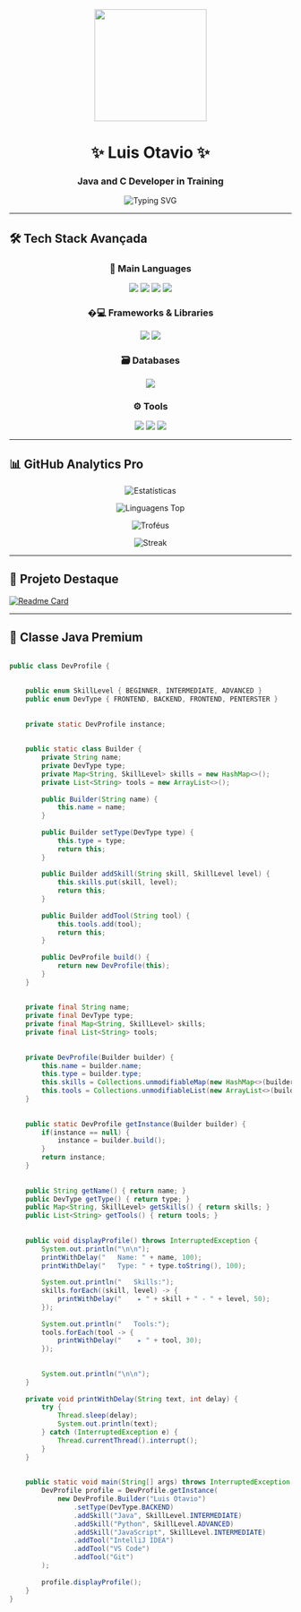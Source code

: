 <div align="center">
  <img src="https://media.giphy.com/media/L1R1tvI9svkIWwpVYr/giphy.gif" width="200px">
  <h1>✨ Luis Otavio ✨</h1>
  <h3>Java and C Developer in Training</h3>
  
  <div align="center">
  <img src="https://readme-typing-svg.demolab.com?font=Fira+Code&weight=600&size=22&duration=3000&pause=1000&color=7A3CE7&center=true&vCenter=true&width=435&lines=Welcome+to+my+GitHub+profile!;Java+%7C+Python+%7C+JavaScript+%7C+C;Always+learning+new+things!" alt="Typing SVG" />
</div>
</div>

---

## 🛠️ Tech Stack Avançada

<div align="center">
  
  ### 🧠 Main Languages
  <img src="https://img.shields.io/badge/Java-ED8B00?style=for-the-badge&logo=openjdk&logoColor=white">
  <img src="https://img.shields.io/badge/Python-3776AB?style=for-the-badge&logo=python&logoColor=white">
  <img src="https://img.shields.io/badge/JavaScript-F7DF1E?style=for-the-badge&logo=javascript&logoColor=black">
  <img src="https://img.shields.io/badge/C-00599C?style=for-the-badge&logo=c&logoColor=white">
  
  ### �‍💻 Frameworks & Libraries
  <img src="https://img.shields.io/badge/Spring-6DB33F?style=for-the-badge&logo=spring&logoColor=white">
  <img src="https://img.shields.io/badge/Bootstrap-563D7C?style=for-the-badge&logo=bootstrap&logoColor=white">
  
  ### 🗃️ Databases
  <img src="https://img.shields.io/badge/MySQL-4479A1?style=for-the-badge&logo=mysql&logoColor=white">
  
  ### ⚙️ Tools
  <img src="https://img.shields.io/badge/Git-F05032?style=for-the-badge&logo=git&logoColor=white">
  <img src="https://img.shields.io/badge/GitHub-181717?style=for-the-badge&logo=github&logoColor=white">
  <img src="https://img.shields.io/badge/IntelliJ_IDEA-000000?style=for-the-badge&logo=intellij-idea&logoColor=white">
</div>

---

## 📊 GitHub Analytics Pro

<div align="center">
  
  ![Estatísticas](https://github-readme-stats.vercel.app/api?username=LuisOtavio13&show_icons=true&theme=merko&include_all_commits=true&count_private=true&line_height=40)
  
  ![Linguagens Top](https://github-readme-stats.vercel.app/api/top-langs/?username=LuisOtavio13&theme=merko&layout=compact&langs_count=6)
  
  ![Troféus](https://github-profile-trophy.vercel.app/?username=LuisOtavio13&theme=onestar&row=2&column=3&margin-w=15)
  
  ![Streak](https://github-readme-streak-stats.herokuapp.com/?user=LuisOtavio13&theme=merko)
</div>

---

## 🎯 Projeto Destaque

[![Readme Card](https://github-readme-stats.vercel.app/api/pin/?username=LuisOtavio13&repo=github-explorer-framework&theme=merko)](https://github.com/LuisOtavio13/github-explorer-framework)

---

## 💎 Classe Java Premium

```java

public class DevProfile {
    
   
    public enum SkillLevel { BEGINNER, INTERMEDIATE, ADVANCED }
    public enum DevType { FRONTEND, BACKEND, FRONTEND, PENTERSTER }
    
   
    private static DevProfile instance;
    
    
    public static class Builder {
        private String name;
        private DevType type;
        private Map<String, SkillLevel> skills = new HashMap<>();
        private List<String> tools = new ArrayList<>();
        
        public Builder(String name) {
            this.name = name;
        }
        
        public Builder setType(DevType type) {
            this.type = type;
            return this;
        }
        
        public Builder addSkill(String skill, SkillLevel level) {
            this.skills.put(skill, level);
            return this;
        }
        
        public Builder addTool(String tool) {
            this.tools.add(tool);
            return this;
        }
        
        public DevProfile build() {
            return new DevProfile(this);
        }
    }
    
   
    private final String name;
    private final DevType type;
    private final Map<String, SkillLevel> skills;
    private final List<String> tools;
    
    
    private DevProfile(Builder builder) {
        this.name = builder.name;
        this.type = builder.type;
        this.skills = Collections.unmodifiableMap(new HashMap<>(builder.skills));
        this.tools = Collections.unmodifiableList(new ArrayList<>(builder.tools));
    }
    
   
    public static DevProfile getInstance(Builder builder) {
        if(instance == null) {
            instance = builder.build();
        }
        return instance;
    }
    
    
    public String getName() { return name; }
    public DevType getType() { return type; }
    public Map<String, SkillLevel> getSkills() { return skills; }
    public List<String> getTools() { return tools; }
    
    
    public void displayProfile() throws InterruptedException {
        System.out.println("\n\n");
        printWithDelay("   Name: " + name, 100);
        printWithDelay("   Type: " + type.toString(), 100);
        
        System.out.println("   Skills:");
        skills.forEach((skill, level) -> {
            printWithDelay("    ▸ " + skill + " - " + level, 50);
        });
        
        System.out.println("   Tools:");
        tools.forEach(tool -> {
            printWithDelay("    ▸ " + tool, 30);
        });
        
       
        System.out.println("\n\n");
    }
    
    private void printWithDelay(String text, int delay) {
        try {
            Thread.sleep(delay);
            System.out.println(text);
        } catch (InterruptedException e) {
            Thread.currentThread().interrupt();
        }
    }
    
   
    public static void main(String[] args) throws InterruptedException {
        DevProfile profile = DevProfile.getInstance(
            new DevProfile.Builder("Luis Otavio")
                .setType(DevType.BACKEND)
                .addSkill("Java", SkillLevel.INTERMEDIATE)
                .addSkill("Python", SkillLevel.ADVANCED)
                .addSkill("JavaScript", SkillLevel.INTERMEDIATE)
                .addTool("IntelliJ IDEA")
                .addTool("VS Code")
                .addTool("Git")
        );
        
        profile.displayProfile();
    }
}
